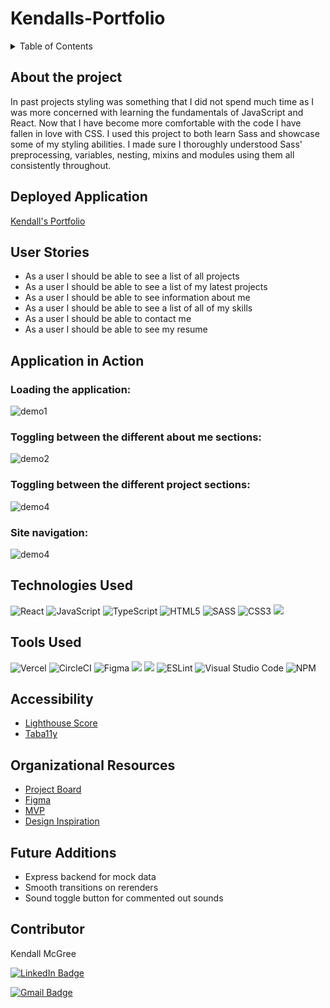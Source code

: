 # Kendalls-Portfolio

<details>
  <summary>Table of Contents</summary>
  <ol>
    <li><a href="#about-the-project">About the Project</a></li>
    <li><a href="#deployed-application">Deployed Application</a></li>
    <li><a href="#user-stories">User Stories</a></li>
    <li><a href="#application-in-action">Application in Action</a></li>
    <li><a href="#technologies-used">Technologies Used</a></li>
    <li><a href="#tools-used">Tools Used</a></li>
    <li><a href="#accessibility">Accessibility</a></li>
    <li><a href="#organizational-resources">Organizational Resources</a></li>
    <li><a href="#future-additions">Future Additions</a></li>
    <li><a href="#contributor">Contributor</a></li>
  </ol>
</details>

## About the project
  In past projects styling was something that I did not spend much time as I was more concerned with learning the fundamentals of JavaScript and React. Now that I have become more comfortable with the code I have fallen in love with CSS. I used this project to both learn Sass and showcase some of my styling abilities. I made sure I thoroughly understood Sass' preprocessing, variables, nesting, mixins and modules using them all consistently throughout.


## Deployed Application
[Kendall's Portfolio](https://kendalls-portfolio.vercel.app/)

## User Stories
- As a user I should be able to see a list of all projects
- As a user I should be able to see a list of my latest projects
- As a user I should be able to see information about me
- As a user I should be able to see a list of all of my skills
- As a user I should be able to contact me
- As a user I should be able to see my resume


## Application in Action

### Loading the application:
![demo1](https://media.giphy.com/media/Oax4Lda66Jfla5rhAX/giphy.gif)

### Toggling between the different about me sections:
![demo2](https://media.giphy.com/media/7JOXYKHrxrOCPEZmNd/giphy.gif)

### Toggling between the different project sections:
![demo4](https://media.giphy.com/media/FXE2ZnaH9qH6fl9wqZ/giphy.gif)

### Site navigation:
![demo4](https://media.giphy.com/media/f6POTtes9D3hCVc0lz/giphy.gif)


## Technologies Used

![React](https://img.shields.io/badge/react-%2320232a.svg?style=for-the-badge&logo=react&logoColor=%2361DAFB)
![JavaScript](https://img.shields.io/badge/javascript-%23323330.svg?style=for-the-badge&logo=javascript&logoColor=%23F7DF1E)
![TypeScript](https://img.shields.io/badge/typescript-%23007ACC.svg?style=for-the-badge&logo=typescript&logoColor=white)
![HTML5](https://img.shields.io/badge/html5-%23E34F26.svg?style=for-the-badge&logo=html5&logoColor=white)
![SASS](https://img.shields.io/badge/SASS-hotpink.svg?style=for-the-badge&logo=SASS&logoColor=white)
![CSS3](https://img.shields.io/badge/css3-%231572B6.svg?style=for-the-badge&logo=css3&logoColor=white)
<img src="https://img.shields.io/badge/markdown-%23000000.svg?style=for-the-badge&logo=markdown&logoColor=white" />


## Tools Used

![Vercel](https://img.shields.io/badge/vercel-%23000000.svg?style=for-the-badge&logo=vercel&logoColor=white)
![CircleCI](https://img.shields.io/badge/circle%20ci-%23161616.svg?style=for-the-badge&logo=circleci&logoColor=white)
![Figma](https://img.shields.io/badge/figma-%23F24E1E.svg?style=for-the-badge&logo=figma&logoColor=white)
<img src="https://img.shields.io/badge/Dribbble-EA4C89?style=for-the-badge&logo=dribbble&logoColor=white" />
<img src="https://img.shields.io/badge/VS_Code-007ACC?style=for-the-badge&logo=visual%20studio%20code&logoColor=white"/>
![ESLint](https://img.shields.io/badge/ESLint-4B3263?style=for-the-badge&logo=eslint&logoColor=white)
![Visual Studio Code](https://img.shields.io/badge/Visual%20Studio%20Code-0078d7.svg?style=for-the-badge&logo=visual-studio-code&logoColor=white)
![NPM](https://img.shields.io/badge/NPM-%23000000.svg?style=for-the-badge&logo=npm&logoColor=white)

## Accessibility

 - [Lighthouse Score](https://docs.google.com/document/d/19YRitTPzhTCN8Y1Dr9P7Zs5toK-sICHwfSbGbF-je00/edit?usp=sharing)
 - [Taba11y](https://docs.google.com/document/d/1_LB0MNF5sP1Cx50qmCayI4O7wD06deI6IqDgKwuHBG0/edit?usp=sharing)

## Organizational Resources
 - [Project Board](https://github.com/users/kendallm360/projects/5/views/1)
 - [Figma](https://www.figma.com/file/wZHZNmMyqvjeiijssnlPFS/portfolio?node-id=0%3A1&t=LuVbw1j7W9u1iUxn-0)
 - [MVP](https://docs.google.com/document/d/1MpRe5GGCY4oSAtV4ayqLZqfjogf7DGkR-8ah2l-2QAY/edit?usp=sharing)
 - [Design Inspiration](https://docs.google.com/document/d/1IhJdzS7vsX4ZznQbMuQIdB-h9BVM0fIx6UDO-SBtbeI/edit?usp=sharing)

## Future Additions
- Express backend for mock data
- Smooth transitions on rerenders
- Sound toggle button for commented out sounds

## Contributor
  Kendall McGree
  
  <p><a href="https://www.linkedin.com/in/kendall-mcgree/"><img src="https://img.shields.io/badge/LinkedIn-0A66C2?style=for-the-badge&logo=linkedin&logoColor=white" alt="LinkedIn Badge"></a></p>
  
  <p><a href="mailto:mcgreekendall@gmail.com"><img src="https://img.shields.io/badge/Gmail-EA4335?style=for-the-badge&logo=gmail&logoColor=white" alt="Gmail Badge"></a></p>

